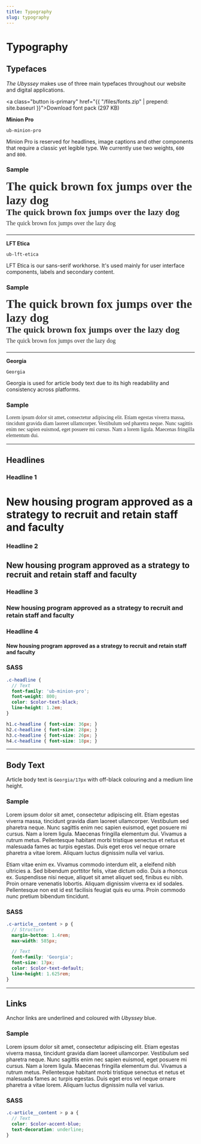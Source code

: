 ```yaml
---
title: Typography
slug: typography
---
```


# Typography

## Typefaces

*The Ubyssey* makes use of three main typefaces throughout our website and digital applications.

<a class="button is-primary" href="{{ "/files/fonts.zip" | prepend: site.baseurl }}">Download font pack (297 KB)</a>

**Minion Pro**

`ub-minion-pro`

Minion Pro is reserved for headlines, image captions and other components that require a classic yet legible type. We currently use two weights, `600` and `800`.

### Sample

<p style="font-family: 'ub-minion-pro'; color: #2b2b2b;">
  <span style="font-size: 32px; font-weight: 800;">The quick brown fox jumps over the lazy dog</span><br/>
  <span style="font-size: 24px; font-weight: 800;">The quick brown fox jumps over the lazy dog</span><br/>
  <span style="font-size: 16px; line-height: 32px;">The quick brown fox jumps over the lazy dog</span>
</p>

---

**LFT Etica**

`ub-lft-etica`

LFT Etica is our sans-serif workhorse. It's used mainly for user interface components, labels and secondary content.

### Sample

<p style="font-family: 'ub-lft-etica'; color: #2b2b2b;">
  <span style="font-size: 32px; font-weight: 800;">The quick brown fox jumps over the lazy dog</span><br/>
  <span style="font-size: 24px; font-weight: 800;">The quick brown fox jumps over the lazy dog</span><br/>
  <span style="font-size: 16px; line-height: 32px;">The quick brown fox jumps over the lazy dog</span>
</p>

---

**Georgia**

`Georgia`

Georgia is used for article body text due to its high readability and consistency across platforms.

### Sample

<p style="font-family: 'Georgia'; color: #2b2b2b;">
  Lorem ipsum dolor sit amet, consectetur adipiscing elit. Etiam egestas viverra massa, tincidunt gravida diam laoreet ullamcorper. Vestibulum sed pharetra neque. Nunc sagittis enim nec sapien euismod, eget posuere mi cursus. Nam a lorem ligula. Maecenas fringilla elementum dui.
</p>

---

## Headlines

### Headline 1

<div class="guide__preview">
<h1 class="c-headline c-headline--1">New housing program approved as a strategy to recruit and retain staff and faculty</h1>
</div>

### Headline 2

<div class="guide__preview">
<h2 class="c-headline c-headline--2">New housing program approved as a strategy to recruit and retain staff and faculty</h2>
</div>

### Headline 3

<div class="guide__preview">
<h3 class="c-headline c-headline--3">New housing program approved as a strategy to recruit and retain staff and faculty</h3>
</div>

### Headline 4

<div class="guide__preview">
<h4 class="c-headline c-headline--4">New housing program approved as a strategy to recruit and retain staff and faculty</h4>
</div>

### SASS

```scss
.c-headline {
  // Text
  font-family: 'ub-minion-pro';
  font-weight: 800;
  color: $color-text-black;
  line-height: 1.2em;
}

h1.c-headline { font-size: 36px; }
h2.c-headline { font-size: 28px; }
h3.c-headline { font-size: 26px; }
h4.c-headline { font-size: 18px; }
```

---

## Body Text

Article body text is `Georgia/17px` with off-black colouring and a medium line height.

### Sample

<div class="guide__preview c-article__content">
<p>Lorem ipsum dolor sit amet, consectetur adipiscing elit. Etiam egestas viverra massa, tincidunt gravida diam laoreet ullamcorper. Vestibulum sed pharetra neque. Nunc sagittis enim nec sapien euismod, eget posuere mi cursus. Nam a lorem ligula. Maecenas fringilla elementum dui. Vivamus a rutrum metus. Pellentesque habitant morbi tristique senectus et netus et malesuada fames ac turpis egestas. Duis eget eros vel neque ornare pharetra a vitae lorem. Aliquam luctus dignissim nulla vel varius.</p><p>Etiam vitae enim ex. Vivamus commodo interdum elit, a eleifend nibh ultricies a. Sed bibendum porttitor felis, vitae dictum odio. Duis a rhoncus ex. Suspendisse nisi neque, aliquet sit amet aliquet sed, finibus eu nibh. Proin ornare venenatis lobortis. Aliquam dignissim viverra ex id sodales. Pellentesque non est id est facilisis feugiat quis eu urna. Proin commodo nunc pretium bibendum tincidunt.</p>
</div>

### SASS

```scss
.c-article__content > p {
  // Structure
  margin-bottom: 1.4rem;
  max-width: 585px;

  // Text
  font-family: 'Georgia';
  font-size: 17px;
  color: $color-text-default;
  line-height: 1.625rem;
}
```

---

## Links

Anchor links are underlined and coloured with *Ubyssey* blue.

### Sample

<div class="guide__preview c-article__content">
<p>Lorem ipsum dolor sit amet, consectetur adipiscing elit. Etiam egestas viverra massa, tincidunt gravida diam laoreet ullamcorper. Vestibulum sed pharetra neque. Nunc sagittis enim nec sapien euismod, eget posuere mi cursus. Nam a lorem ligula. <a>Maecenas fringilla elementum dui. Vivamus a rutrum metus</a>. Pellentesque habitant morbi tristique senectus et netus et malesuada fames ac turpis egestas. Duis eget eros vel neque ornare pharetra a vitae lorem. Aliquam luctus dignissim nulla vel varius.</p>
</div>

### SASS

```scss
.c-article__content > p a {
  // Text
  color: $color-accent-blue;
  text-decoration: underline;
}
```
